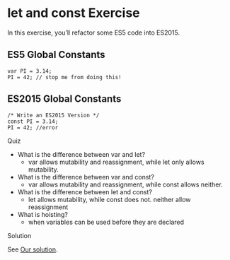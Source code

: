 # let and const Exercise

In this exercise, you’ll refactor some ES5 code into ES2015.

## ES5 Global Constants

    var PI = 3.14;
    PI = 42; // stop me from doing this!

## ES2015 Global Constants

    /* Write an ES2015 Version */
	const PI = 3.14;
	PI = 42; //error

Quiz

 - What is the difference between var and let?
	 - var allows mutability and reassignment, while let only allows mutability.
 - What is the difference between var and const?
	 - var allows mutability and reassignment, while const allows neither.
 - What is the difference between let and const?
	 - let allows mutability, while const does not. neither allow reassignment
 - What is hoisting?
	 - when variables can be used before they are declared

Solution

See [Our solution](http://curric.rithmschool.com/springboard/exercises/js-let-const/solution/index.html).

